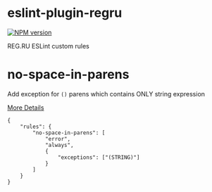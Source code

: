 # eslint-plugin-regru

[![NPM version][npm-image]][npm-url]

REG.RU ESLint custom rules

# no-space-in-parens

Add exception for `()` parens which contains ONLY string expression

[More Details](https://github.com/regru/eslint-plugin-regru/docs/rules/no-space-in-parens.md)

```
{
    "rules": {
        "no-space-in-parens": [
            "error",
            "always",
            {
                "exceptions": ["(STRING)"]
            }
        ]
    }
}
```


[npm-image]: https://img.shields.io/npm/v/eslint-plugin-regru.svg?style=flat-square
[npm-url]: https://www.npmjs.com/package/eslint-plugin-regru
